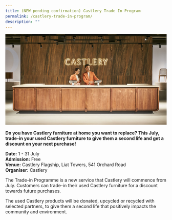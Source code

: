 ```yaml
---
title: (NEW pending confirmation) Castlery Trade In Program
permalink: /castlery-trade-in-program/
description: ""
---
```


![Castlery](/images/Initiatives/castlery%20picture.jpg)

**Do you have Castlery furniture at home you want to replace? This July, trade-in your used Castlery furniture to give them a second life and get a discount on your next purchase!**

**Date:** 1 - 31 July<br>
**Admission:** Free<br>
**Venue:** Castlery Flagship, Liat Towers, 541 Orchard Road  <br>
**Organiser:** Castlery

The Trade-in Programme is a new service that Castlery will commence from July. Customers can trade-in their used Castlery furniture for a discount towards future purchases. 

The used Castlery products will be donated, upcycled or recycled with selected partners, to give them a second life that positively impacts the community and environment. 



<style>
	.btn-link {
		display: inline-block;
	}
	a.btn-link[target="_blank"]:after {
	display: none;
}
	.btn-link > img {
		width: 100%;
	}
</style>

